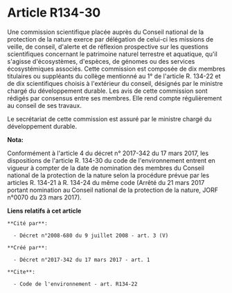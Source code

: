 # Article R134-30

Une commission scientifique placée auprès du Conseil national de la protection de la nature exerce par délégation de celui-ci
les missions de veille, de conseil, d'alerte et de réflexion prospective sur les questions scientifiques concernant le
patrimoine naturel terrestre et aquatique, qu'il s'agisse d'écosystèmes, d'espèces, de génomes ou des services écosystémiques
associés. Cette commission est composée de dix membres titulaires ou suppléants du collège mentionné au 1° de l'article R.
134-22 et de dix scientifiques choisis à l'extérieur du conseil, désignés par le ministre chargé du développement durable.
Les avis de cette commission sont rédigés par consensus entre ses membres. Elle rend compte régulièrement au conseil de ses
travaux.

Le secrétariat de cette commission est assuré par le ministre chargé du développement durable.

**Nota:**

Conformément à l'article 4 du décret n° 2017-342 du 17 mars 2017, les dispositions de l'article R. 134-30 du code de
l'environnement entrent en vigueur à compter de la date de nomination des membres du Conseil national de la protection de la
nature selon la procédure prévue par les articles R. 134-21 à R. 134-24 du même code (Arrêté du 21 mars 2017 portant
nomination au Conseil national de la protection de la nature, JORF n°0070 du 23 mars 2017).

**Liens relatifs à cet article**

	**Cité par**:

	  - Décret n°2008-680 du 9 juillet 2008 - art. 3 (V)

	**Créé par**:

	  - Décret n°2017-342 du 17 mars 2017 - art. 1

	**Cite**:

	  - Code de l'environnement - art. R134-22

